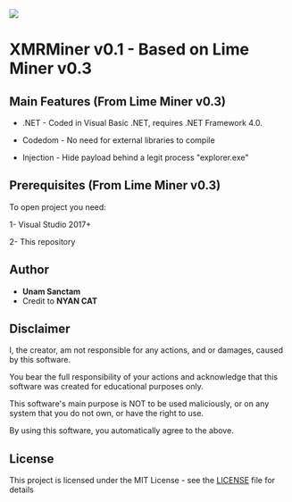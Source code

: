 
<img src="https://i.imgur.com/ONJFEFe.png">

# XMRMiner v0.1 - Based on Lime Miner v0.3


## Main Features (From Lime Miner v0.3)

* .NET - Coded in Visual Basic .NET, requires .NET Framework 4.0.
 
* Codedom - No need for external libraries to compile

* Injection - Hide payload behind a legit process "explorer.exe"
  
 
## Prerequisites (From Lime Miner v0.3)

To open project you need:

1- Visual Studio 2017+

2- This repository


## Author

* **Unam Sanctam**
* Credit to **NYAN CAT** 


## Disclaimer

I, the creator, am not responsible for any actions, and or damages, caused by this software.

You bear the full responsibility of your actions and acknowledge that this software was created for educational purposes only.

This software's main purpose is NOT to be used maliciously, or on any system that you do not own, or have the right to use.

By using this software, you automatically agree to the above.


## License

This project is licensed under the MIT License - see the [LICENSE](/LICENSE) file for details
